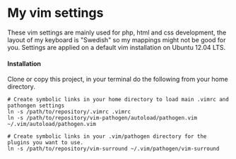 My vim settings
===============
These vim settings are mainly used for php, html and css development, the layout of my keyboard is "Swedish" so my mappings might not be good for you.
Settings are applied on a default vim installation on Ubuntu 12.04 LTS.

#### Installation
Clone or copy this project, in your terminal do the following from your home directory.

    # Create symbolic links in your home directory to load main .vimrc and pathongen settings
    ln -s /path/to/repository/.vimrc .vimrc
    ln -s /path/to/repository/vim-pathogen/autoload/pathogen.vim ~/.vim/autoload/pathogen.vim

    # Create symbolic links in your .vim/pathogen directory for the plugins you want to use.
    ln -s /path/to/repository/vim-surround ~/.vim/pathogen/vim-surround
